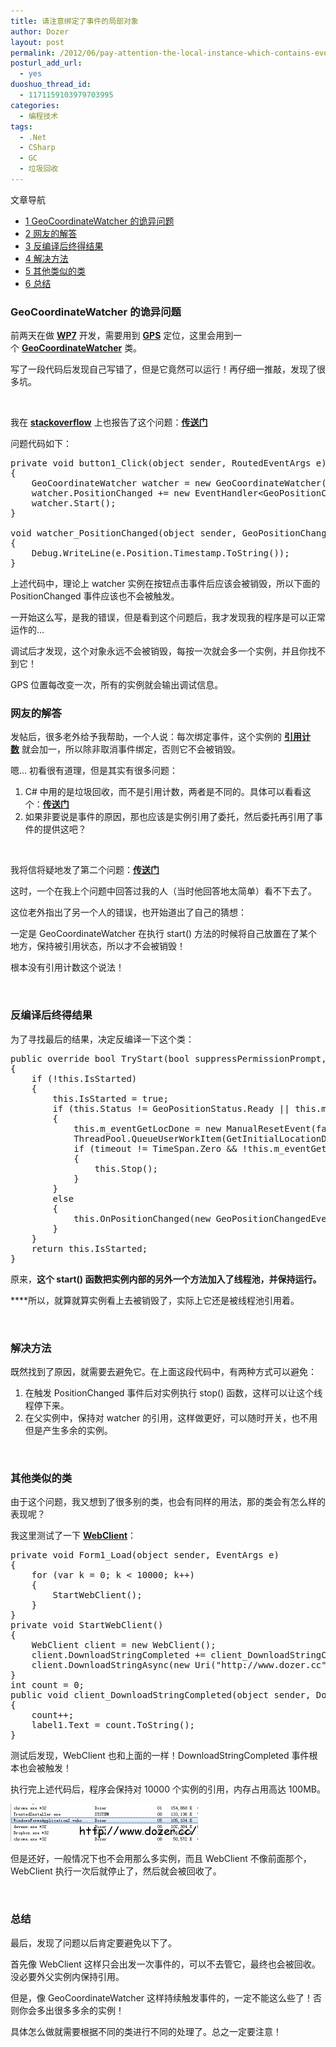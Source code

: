 ```yaml
---
title: 请注意绑定了事件的局部对象
author: Dozer
layout: post
permalink: /2012/06/pay-attention-the-local-instance-which-contains-events/
posturl_add_url:
  - yes
duoshuo_thread_id:
  - 1171159103979703995
categories:
  - 编程技术
tags:
  - .Net
  - CSharp
  - GC
  - 垃圾回收
---
```

<div id="toc_container" class="no_bullets">
  <p class="toc_title">
    文章导航
  </p>
  
  <ul class="toc_list">
    <li>
      <a href="#GeoCoordinateWatcher"><span class="toc_number toc_depth_1">1</span> GeoCoordinateWatcher 的诡异问题</a>
    </li>
    <li>
      <a href="#i"><span class="toc_number toc_depth_1">2</span> 网友的解答</a>
    </li>
    <li>
      <a href="#i-2"><span class="toc_number toc_depth_1">3</span> 反编译后终得结果</a>
    </li>
    <li>
      <a href="#i-3"><span class="toc_number toc_depth_1">4</span> 解决方法</a>
    </li>
    <li>
      <a href="#i-4"><span class="toc_number toc_depth_1">5</span> 其他类似的类</a>
    </li>
    <li>
      <a href="#i-5"><span class="toc_number toc_depth_1">6</span> 总结</a>
    </li>
  </ul>
</div>

### <span id="GeoCoordinateWatcher">GeoCoordinateWatcher 的诡异问题</span>

前两天在做 **<a href="http://zh.wikipedia.org/wiki/Windows_Phone" target="_blank">WP7</a>** 开发，需要用到 **<a href="http://zh.wikipedia.org/wiki/GPS" target="_blank">GPS</a>** 定位，这里会用到一个 **<a href="http://msdn.microsoft.com/zh-cn/library/system.device.location.geocoordinatewatcher.aspx" target="_blank">GeoCoordinateWatcher</a>** 类。

写了一段代码后发现自己写错了，但是它竟然可以运行！再仔细一推敲，发现了很多坑。

&nbsp;

我在 <a href="http://stackoverflow.com/" target="_blank"><strong>stackoverflow</strong></a> 上也报告了这个问题：**<a href="http://stackoverflow.com/questions/10992100/how-to-dispose-the-local-variable-that-contains-event" target="_blank">传送门</a>**

问题代码如下：

<pre class="brush: csharp; gutter: true">private void button1_Click(object sender, RoutedEventArgs e)
{
    GeoCoordinateWatcher watcher = new GeoCoordinateWatcher();
    watcher.PositionChanged += new EventHandler&lt;GeoPositionChangedEventArgs&lt;GeoCoordinate&gt;&gt;(watcher_PositionChanged);
    watcher.Start();
}

void watcher_PositionChanged(object sender, GeoPositionChangedEventArgs&lt;GeoCoordinate&gt; e)
{
    Debug.WriteLine(e.Position.Timestamp.ToString());
}</pre>

上述代码中，理论上 watcher 实例在按钮点击事件后应该会被销毁，所以下面的 PositionChanged 事件应该也不会被触发。

一开始这么写，是我的错误，但是看到这个问题后，我才发现我的程序是可以正常运作的…

调试后才发现，这个对象永远不会被销毁，每按一次就会多一个实例，并且你找不到它！

GPS 位置每改变一次，所有的实例就会输出调试信息。

<!--more-->

### <span id="i">网友的解答</span>

发帖后，很多老外给予我帮助，一个人说：每次绑定事件，这个实例的 **<a href="https://www.google.com/search?q=%E5%BC%95%E7%94%A8%E8%AE%A1%E6%95%B0" target="_blank">引用计数</a>** 就会加一，所以除非取消事件绑定，否则它不会被销毁。

嗯… 初看很有道理，但是其实有很多问题：

1.  C# 中用的是垃圾回收，而不是引用计数，两者是不同的。具体可以看看这个：**<a href="http://blogs.msdn.com/b/abhinaba/archive/2009/01/30/back-to-basics-mark-and-sweep-garbage-collection.aspx" target="_blank">传送门</a>**
2.  如果非要说是事件的原因，那也应该是实例引用了委托，然后委托再引用了事件的提供这吧？

&nbsp;

我将信将疑地发了第二个问题：**<a href="http://stackoverflow.com/questions/10997060/why-cant-the-instance-bound-to-an-event-be-collected-by-the-gc" target="_blank">传送门</a>**

这时，一个在我上个问题中回答过我的人（当时他回答地太简单）看不下去了。

这位老外指出了另一个人的错误，也开始道出了自己的猜想：

一定是 GeoCoordinateWatcher 在执行 start() 方法的时候将自己放置在了某个地方，保持被引用状态，所以才不会被销毁！

根本没有引用计数这个说法！

&nbsp;

### <span id="i-2">反编译后终得结果</span>

为了寻找最后的结果，决定反编译一下这个类：

<pre class="brush: csharp; gutter: true">public override bool TryStart(bool suppressPermissionPrompt, TimeSpan timeout)
{
    if (!this.IsStarted)
    {
        this.IsStarted = true;
        if (this.Status != GeoPositionStatus.Ready || this.m_position.Location.IsUnknown)
        {
            this.m_eventGetLocDone = new ManualResetEvent(false);
            ThreadPool.QueueUserWorkItem(GetInitialLocationData, suppressPermissionPrompt);
            if (timeout != TimeSpan.Zero && !this.m_eventGetLocDone.WaitOne(timeout))
            {
                this.Stop();
            }
        }
        else
        {
            this.OnPositionChanged(new GeoPositionChangedEventArgs&lt;GeoCoordinate&gt;(this.m_position));
        }
    }
    return this.IsStarted;
}</pre>

原来，**这个 start() 函数把实例内部的另外一个方法加入了线程池，并保持运行。**

****所以，就算就算实例看上去被销毁了，实际上它还是被线程池引用着。

&nbsp;

### <span id="i-3">解决方法</span>

既然找到了原因，就需要去避免它。在上面这段代码中，有两种方式可以避免：

1.  在触发 PositionChanged 事件后对实例执行 stop() 函数，这样可以让这个线程停下来。
2.  在父实例中，保持对 watcher 的引用，这样做更好，可以随时开关，也不用但是产生多余的实例。

&nbsp;

### <span id="i-4">其他类似的类</span>

由于这个问题，我又想到了很多别的类，也会有同样的用法，那的类会有怎么样的表现呢？

我这里测试了一下 **<a href="http://msdn.microsoft.com/zh-cn/library/system.net.webclient(v=vs.80).aspx" target="_blank">WebClient</a>**：

<pre class="brush: csharp; gutter: true">private void Form1_Load(object sender, EventArgs e)
{
    for (var k = 0; k &lt; 10000; k++)
    {
        StartWebClient();
    }
}
private void StartWebClient()
{
    WebClient client = new WebClient();
    client.DownloadStringCompleted += client_DownloadStringCompleted;
    client.DownloadStringAsync(new Uri("http://www.dozer.cc"));
}
int count = 0;
public void client_DownloadStringCompleted(object sender, DownloadStringCompletedEventArgs e)
{
    count++;
    label1.Text = count.ToString();
}</pre>

测试后发现，WebClient 也和上面的一样！DownloadStringCompleted 事件根本也会被触发！

执行完上述代码后，程序会保持对 10000 个实例的引用，内存占用高达 100MB。

[<img class="alignnone size-medium wp-image-773" title="explorer" alt="" src="/uploads/2012/06/explorer-300x60.png" width="300" height="60" />][1]

但是还好，一般情况下也不会用那么多实例，而且 WebClient 不像前面那个，WebClient 执行一次后就停止了，然后就会被回收了。

&nbsp;

### <span id="i-5">总结</span>

最后，发现了问题以后肯定要避免以下了。

首先像 WebClient 这样只会出发一次事件的，可以不去管它，最终也会被回收。没必要外父实例内保持引用。

但是，像 GeoCoordinateWatcher 这样持续触发事件的，一定不能这么些了！否则你会多出很多多余的实例！

具体怎么做就需要根据不同的类进行不同的处理了。总之一定要注意！

 [1]: /uploads/2012/06/explorer.png